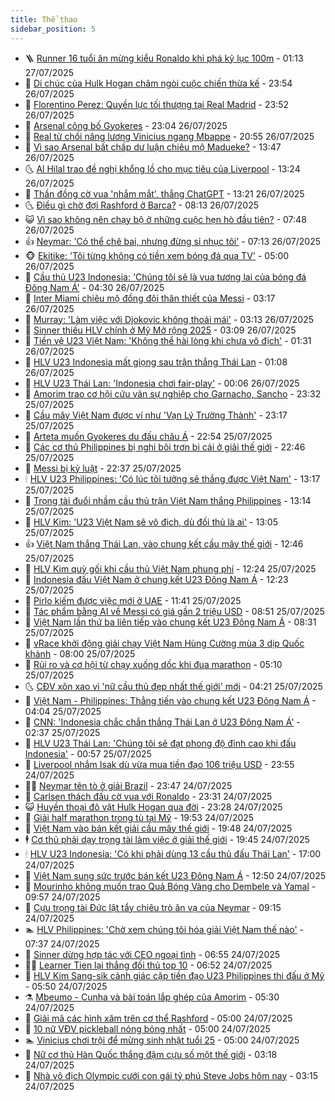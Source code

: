 ```yaml
---
title: Thể thao
sidebar_position: 5
---
```


<!-- vnexpress-the-thao:START -->
- 🪜 [Runner 16 tuổi ăn mừng kiểu Ronaldo khi phá kỷ lục 100m](https://vnexpress.net/runner-16-tuoi-an-mung-kieu-ronaldo-khi-pha-ky-luc-100m-4919364.html) - 01:13 27/07/2025
- 🦩 [Di chúc của Hulk Hogan châm ngòi cuộc chiến thừa kế](https://vnexpress.net/di-chuc-cua-hulk-hogan-cham-ngoi-cuoc-chien-thua-ke-4919355.html) - 23:54 26/07/2025
- 🧰 [Florentino Perez: Quyền lực tối thượng tại Real Madrid](https://vnexpress.net/florentino-perez-quyen-luc-toi-thuong-tai-real-madrid-4919360.html) - 23:52 26/07/2025
- 🤗 [Arsenal công bố Gyokeres](https://vnexpress.net/arsenal-cong-bo-gyokeres-4919352.html) - 23:04 26/07/2025
- 🥳 [Real từ chối nâng lương Vinicius ngang Mbappe](https://vnexpress.net/real-tu-choi-nang-luong-vinicius-ngang-mbappe-4919345.html) - 20:55 26/07/2025
- 🦣 [Vì sao Arsenal bất chấp dư luận chiêu mộ Madueke?](https://vnexpress.net/vi-sao-arsenal-bat-chap-du-luan-chieu-mo-madueke-4918313.html) - 13:47 26/07/2025
- 🌜 [Al Hilal trao đề nghị khổng lồ cho mục tiêu của Liverpool](https://vnexpress.net/al-hilal-trao-de-nghi-khong-lo-cho-muc-tieu-cua-liverpool-4919213.html) - 13:24 26/07/2025
- 🫶 [Thần đồng cờ vua &#39;nhắm mắt&#39;, thắng ChatGPT](https://vnexpress.net/than-dong-co-vua-nham-mat-thang-chatgpt-4919292.html) - 13:21 26/07/2025
- 🌜 [Điều gì chờ đợi Rashford ở Barca?](https://vnexpress.net/dieu-gi-cho-doi-rashford-o-barca-4919256.html) - 08:13 26/07/2025
- 😺 [Vì sao không nên chạy bộ ở những cuộc hẹn hò đầu tiên?](https://vnexpress.net/vi-sao-khong-nen-chay-bo-o-nhung-cuoc-hen-ho-dau-tien-4915243.html) - 07:48 26/07/2025
- 👍 [Neymar: &#39;Có thể chê bai, nhưng đừng sỉ nhục tôi&#39;](https://vnexpress.net/neymar-co-the-che-bai-nhung-dung-si-nhuc-toi-4919178.html) - 07:13 26/07/2025
- 🐵 [Ekitike: &#39;Tôi từng không có tiền xem bóng đá qua TV&#39;](https://vnexpress.net/ekitike-toi-tung-khong-co-tien-xem-bong-da-qua-tv-4919083.html) - 05:00 26/07/2025
- 💫 [Cầu thủ U23 Indonesia: &#39;Chúng tôi sẽ là vua tương lai của bóng đá Đông Nam Á&#39;](https://vnexpress.net/cau-thu-u23-indonesia-chung-toi-se-la-vua-tuong-lai-cua-bong-da-dong-nam-a-4919173.html) - 04:30 26/07/2025
- 🦆 [Inter Miami chiêu mộ đồng đội thân thiết của Messi](https://vnexpress.net/inter-miami-chieu-mo-dong-doi-than-thiet-cua-messi-4919143.html) - 03:17 26/07/2025
- 🙉 [Murray: &#39;Làm việc với Djokovic không thoải mái&#39;](https://vnexpress.net/murray-lam-viec-voi-djokovic-khong-thoai-mai-4919172.html) - 03:13 26/07/2025
- 📝 [Sinner thiếu HLV chính ở Mỹ Mở rộng 2025](https://vnexpress.net/sinner-thieu-hlv-chinh-o-my-mo-rong-2025-4919155.html) - 03:09 26/07/2025
- 💯 [Tiền vệ U23 Việt Nam: &#39;Không thể hài lòng khi chưa vô địch&#39;](https://vnexpress.net/tien-ve-u23-viet-nam-khong-the-hai-long-khi-chua-vo-dich-4919139.html) - 01:31 26/07/2025
- 🌈 [HLV U23 Indonesia mất giọng sau trận thắng Thái Lan](https://vnexpress.net/hlv-u23-indonesia-mat-giong-sau-tran-thang-thai-lan-4919105.html) - 01:08 26/07/2025
- 🦩 [HLV U23 Thái Lan: &#39;Indonesia chơi fair-play&#39;](https://vnexpress.net/hlv-u23-thai-lan-indonesia-choi-fair-play-4919092.html) - 00:06 26/07/2025
- 🐲 [Amorim trao cơ hội cứu vãn sự nghiệp cho Garnacho, Sancho](https://vnexpress.net/amorim-trao-co-hoi-cuu-van-su-nghiep-cho-garnacho-sancho-4919086.html) - 23:32 25/07/2025
- 🌁 [Cầu mây Việt Nam được ví như &#39;Vạn Lý Trường Thành&#39;](https://vnexpress.net/cau-may-viet-nam-duoc-vi-nhu-van-ly-truong-thanh-4919070.html) - 23:17 25/07/2025
- 💯 [Arteta muốn Gyokeres du đấu châu Á](https://vnexpress.net/tin-chuyen-nhuong-arsenal-arteta-muon-gyokeres-du-dau-chau-a-4919084.html) - 22:54 25/07/2025
- 🌝 [Các cơ thủ Philippines bị nghi bôi trơn bi cái ở giải thế giới](https://vnexpress.net/cac-co-thu-philippines-bi-nghi-boi-tron-bi-cai-o-giai-the-gioi-4919078.html) - 22:46 25/07/2025
- 🤖 [Messi bị kỷ luật](https://vnexpress.net/messi-bi-ky-luat-4919085.html) - 22:37 25/07/2025
- 🕯 [HLV U23 Philippines: &#39;Có lúc tôi tưởng sẽ thắng được Việt Nam&#39;](https://vnexpress.net/hlv-u23-philippines-co-luc-toi-tuong-se-thang-duoc-viet-nam-4919054.html) - 13:17 25/07/2025
- 🧰 [Trọng tài đuổi nhầm cầu thủ trận Việt Nam thắng Philippines](https://vnexpress.net/trong-tai-duoi-nham-cau-thu-tran-viet-nam-thang-philippines-4919057.html) - 13:14 25/07/2025
- 🥳 [HLV Kim: &#39;U23 Việt Nam sẽ vô địch, dù đối thủ là ai&#39;](https://vnexpress.net/hlv-kim-u23-viet-nam-se-vo-dich-du-doi-thu-la-ai-4919052.html) - 13:05 25/07/2025
- 👍 [Việt Nam thắng Thái Lan, vào chung kết cầu mây thế giới](https://vnexpress.net/viet-nam-thang-thai-lan-vao-chung-ket-cau-may-the-gioi-4919050.html) - 12:46 25/07/2025
- 💪 [HLV Kim quỳ gối khi cầu thủ Việt Nam phung phí](https://vnexpress.net/hlv-kim-quy-goi-khi-cau-thu-viet-nam-phung-phi-4919047.html) - 12:24 25/07/2025
- 👹 [Indonesia đấu Việt Nam ở chung kết U23 Đông Nam Á](https://vnexpress.net/ket-qua-u23-indonesia-vs-thai-lan-4919051-tong-thuat.html) - 12:23 25/07/2025
- 🧰 [Pirlo kiếm được việc mới ở UAE](https://vnexpress.net/pirlo-kiem-duoc-viec-moi-o-uae-4918976.html) - 11:41 25/07/2025
- 🚀 [Tác phẩm bằng AI về Messi có giá gần 2 triệu USD](https://vnexpress.net/tac-pham-bang-ai-ve-messi-co-gia-gan-2-trieu-usd-4918945.html) - 08:51 25/07/2025
- 🎃 [Việt Nam lần thứ ba liên tiếp vào chung kết U23 Đông Nam Á](https://vnexpress.net/u23-viet-nam-v-u23-philippines-4918928-tong-thuat.html) - 08:31 25/07/2025
- 🧰 [vRace khởi động giải chạy Việt Nam Hùng Cường mùa 3 dịp Quốc khánh](https://vnexpress.net/vrace-khoi-dong-giai-chay-viet-nam-hung-cuong-mua-3-dip-quoc-khanh-4918883.html) - 08:00 25/07/2025
- 👀 [Rủi ro và cơ hội từ chạy xuống dốc khi đua marathon](https://vnexpress.net/rui-ro-va-co-hoi-tu-chay-xuong-doc-khi-dua-marathon-4918171.html) - 05:10 25/07/2025
- 🌜 [CĐV xôn xao vì &#39;nữ cầu thủ đẹp nhất thế giới&#39; mới](https://vnexpress.net/cdv-xon-xao-vi-nu-cau-thu-dep-nhat-the-gioi-moi-4918699.html) - 04:21 25/07/2025
- 🫶 [Việt Nam - Philippines: Thẳng tiến vào chung kết U23 Đông Nam Á](https://vnexpress.net/viet-nam-philippines-thang-tien-vao-chung-ket-u23-dong-nam-a-4918608.html) - 04:04 25/07/2025
- 🦄 [CNN: &#39;Indonesia chắc chắn thắng Thái Lan ở U23 Đông Nam Á&#39;](https://vnexpress.net/cnn-indonesia-chac-chan-thang-thai-lan-o-u23-dong-nam-a-4918230.html) - 02:37 25/07/2025
- 🥳 [HLV U23 Thái Lan: &#39;Chúng tôi sẽ đạt phong độ đỉnh cao khi đấu Indonesia&#39;](https://vnexpress.net/hlv-u23-thai-lan-chung-toi-se-dat-phong-do-dinh-cao-khi-dau-indonesia-4918568.html) - 00:57 25/07/2025
- 🐲 [Liverpool nhắm Isak dù vừa mua tiền đạo 106 triệu USD](https://vnexpress.net/liverpool-nham-isak-du-vua-mua-tien-dao-106-trieu-usd-4918621.html) - 23:55 24/07/2025
- 🧑‍🏫 [Neymar tẽn tò ở giải Brazil](https://vnexpress.net/neymar-ten-to-o-giai-brazil-4918609.html) - 23:47 24/07/2025
- 🤔 [Carlsen thách đấu cờ vua với Ronaldo](https://vnexpress.net/carlsen-thach-dau-co-vua-voi-ronaldo-4918620.html) - 23:31 24/07/2025
- 😺 [Huyền thoại đô vật Hulk Hogan qua đời](https://vnexpress.net/huyen-thoai-do-vat-hulk-hogan-qua-doi-4918619.html) - 23:28 24/07/2025
- 💪 [Giải half marathon trong tù tại Mỹ](https://vnexpress.net/giai-half-marathon-trong-tu-tai-my-4918172.html) - 19:53 24/07/2025
- 💼 [Việt Nam vào bán kết giải cầu mây thế giới](https://vnexpress.net/viet-nam-vao-ban-ket-giai-cau-may-the-gioi-4918579.html) - 19:48 24/07/2025
- 🕴 [Cơ thủ phải dạy trọng tài làm việc ở giải thế giới](https://vnexpress.net/co-thu-phai-day-trong-tai-lam-viec-o-giai-the-gioi-4918617.html) - 19:45 24/07/2025
- 🕯 [HLV U23 Indonesia: &#39;Có khi phải dùng 13 cầu thủ đấu Thái Lan&#39;](https://vnexpress.net/hlv-u23-indonesia-co-khi-phai-dung-13-cau-thu-dau-thai-lan-4918566.html) - 17:00 24/07/2025
- 📝 [Việt Nam sung sức trước bán kết U23 Đông Nam Á](https://vnexpress.net/viet-nam-sung-suc-truoc-ban-ket-u23-dong-nam-a-4918571.html) - 12:50 24/07/2025
- 🧐 [Mourinho không muốn trao Quả Bóng Vàng cho Dembele và Yamal](https://vnexpress.net/mourinho-khong-muon-trao-qua-bong-vang-cho-dembele-va-yamal-4918250.html) - 09:57 24/07/2025
- 🙉 [Cựu trọng tài Đức lật tẩy chiêu trò ăn vạ của Neymar](https://vnexpress.net/cuu-trong-tai-duc-lat-tay-chieu-tro-an-va-cua-neymar-4918355.html) - 09:15 24/07/2025
- 🏊 [HLV Philippines: &#39;Chờ xem chúng tôi hóa giải Việt Nam thế nào&#39;](https://vnexpress.net/hlv-philippines-cho-xem-chung-toi-hoa-giai-viet-nam-the-nao-4918422.html) - 07:37 24/07/2025
- 🌊 [Sinner dừng hợp tác với CEO ngoại tình](https://vnexpress.net/sinner-dung-hop-tac-voi-ceo-ngoai-tinh-4918383.html) - 06:55 24/07/2025
- 👨‍🏫 [Learner Tien lại thắng đối thủ top 10](https://vnexpress.net/learner-tien-lai-thang-doi-thu-top-10-4918386.html) - 06:52 24/07/2025
- 🥷 [HLV Kim Sang-sik cảnh giác cặp tiền đạo U23 Philippines thi đấu ở Mỹ](https://vnexpress.net/hlv-kim-sang-sik-canh-giac-cap-tien-dao-u23-philippines-thi-dau-o-my-4918380.html) - 05:50 24/07/2025
- ⚗️ [Mbeumo - Cunha và bài toán lắp ghép của Amorim](https://vnexpress.net/mbeumo-cunha-va-bai-toan-lap-ghep-cua-amorim-4917859.html) - 05:30 24/07/2025
- 🌮 [Giải mã các hình xăm trên cơ thể Rashford](https://vnexpress.net/giai-ma-cac-hinh-xam-tren-co-the-rashford-4918028.html) - 05:00 24/07/2025
- 🤩 [10 nữ VĐV pickleball nóng bỏng nhất](https://vnexpress.net/10-nu-vdv-pickleball-nong-bong-nhat-4918163.html) - 05:00 24/07/2025
- 🏊 [Vinicius chơi trội để mừng sinh nhật tuổi 25](https://vnexpress.net/vinicius-choi-troi-de-mung-sinh-nhat-tuoi-25-4918197.html) - 05:00 24/07/2025
- 🐎 [Nữ cơ thủ Hàn Quốc thắng đậm cựu số một thế giới](https://vnexpress.net/nu-co-thu-han-quoc-thang-dam-cuu-so-mot-the-gioi-4918207.html) - 03:18 24/07/2025
- 💫 [Nhà vô địch Olympic cưới con gái tỷ phú Steve Jobs hôm nay](https://vnexpress.net/nha-vo-dich-olympic-cuoi-con-gai-ty-phu-steve-jobs-hom-nay-4918245.html) - 03:15 24/07/2025<!-- vnexpress-the-thao:END -->
